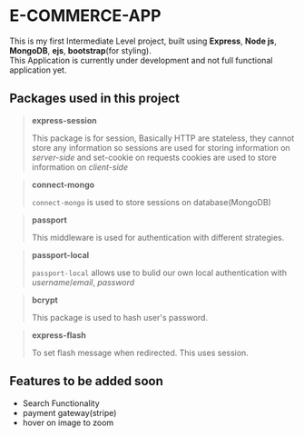 # E-COMMERCE-APP

This is my first Intermediate Level project, built using **Express**, **Node js**, **MongoDB**, **ejs**, **bootstrap**(for styling).  
This Application is currently under development and not full functional application yet.

## Packages used in this project

> **express-session**
>
> This package is for session, Basically HTTP are stateless, they cannot store any information so sessions are used for storing information on _server-side_ and set-cookie on requests cookies are used to store information on _client-side_

> **connect-mongo**
>
> `connect-mongo` is used to store sessions on database(MongoDB)

> **passport**
>
> This middleware is used for authentication with different strategies.

> **passport-local**
>
> `passport-local` allows use to bulid our own local authentication with _username_/_email_, _password_

> **bcrypt**
>
> This package is used to hash user's password.

> **express-flash**
>
> To set flash message when redirected. This uses session.

## Features to be added soon

- Search Functionality
- payment gateway(stripe)
- hover on image to zoom
